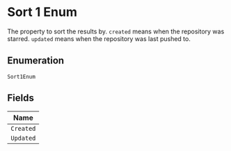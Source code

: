 
# Sort 1 Enum

The property to sort the results by. `created` means when the repository was starred. `updated` means when the repository was last pushed to.

## Enumeration

`Sort1Enum`

## Fields

| Name |
|  --- |
| `Created` |
| `Updated` |


